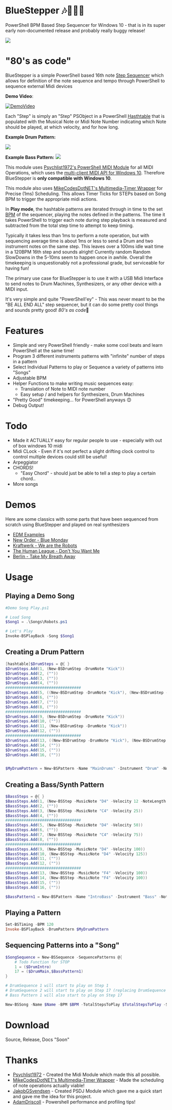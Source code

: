 # BlueStepper 🎶🎹🥁💙
PowerShell BPM Based Step Sequencer for Windows 10 - that is in its super early non-documented release and probably really buggy release!

![](./img/bluestepper.png)

# "80's as code"

BlueStepper is a simple PowerShell based 16th note [Step Sequencer](https://en.wikipedia.org/wiki/Music_sequencer) which allows for definition of the note sequence and tempo through PowerShell to sequence external Midi devices

**Demo Video**:

[![DemoVideo](https://img.youtube.com/vi/hf5Uzw1xWl0/0.jpg)](https://www.youtube.com/watch?v=hf5Uzw1xWl0)

Each "Step" is simply an "Step" PSObject  in a PowerShell [Hasthtable](https://docs.microsoft.com/en-us/dotnet/api/system.collections.hashtable?view=netframework-4.8) that is populated with the Musical Note or Midi Note Number indicating which Note should be played, at which velocity, and for how long.


**Example Drum Pattern:**

![](./img/drumsteps.png)

**Example Bass Pattern:**
![](./img/basslinesteps.png)


This module uses [Psychlist1972's PowerShell MIDI Module](https://github.com/Psychlist1972/Windows-10-PowerShell-MIDI) for all MIDI Operations, which uses the [multi-client MIDI API for Windows 10](https://blogs.windows.com/windowsdeveloper/2016/09/21/midi-enhancements-in-windows-10/). Therefore BlueStepper is **only compatible with Windows 10**.

This module also uses [MikeCodesDotNET's Multimedia-Timer Wrapper](https://github.com/Psychlist1972/Windows-10-PowerShell-MIDI) for Precise (1ms) Scheduling. This allows Timer Ticks for STEPs based on Song BPM to trigger the appropriate midi actions.

In **Play mode**, the hashtable patterns are iterated through in time to the set [BPM](https://en.wikipedia.org/wiki/Tempo) of the sequencer, playing the notes defined in the patterns. The time it takes PowerShell to trigger each note during step playback is measured and subtracted from the total step time to attempt to keep timing.

Typically it takes less than 1ms to perform a note operation, but with sequencing average time is about 1ms or less to send a Drum and two instrument notes on the same step. This leaves over a 100ms idle wait time in a 120BPM 16th step and sounds alright! Currently random Random SlowDowns in the 5-10ms seem to happen once in awhile. Overall the timekeeping is unquestionably not a professional grade, but serviceable for having fun!

The primary use case for BlueStepper is to use it with a USB Midi Interface to send notes to Drum Machines, Synthesizers, or any other device with a MIDI input.

It's very simple and quite "PowerShell'ey" - This was never meant to be the "BE ALL END ALL" step sequencer, but it can do some pretty cool things and sounds pretty good! *80's as code*🎹

# Features
* Simple and very PowerShell friendly - make some cool beats and learn PowerShell at the same time!
* Program 3 different instruments patterns with "infinite" number of steps in a pattern
* Select Individual  Patterns to play or Sequence a variety of patterns into "Songs"
* Adjustable BPM
* Helper Functions to make writing music sequences easy:
    * Translation of Note to MIDI note number
    * Easy setup / and helpers for Synthesizers, Drum Machines
* "Pretty Good" timekeeping... for PowerShell anyways 😊
* Debug Output!

# Todo 
* Made it ACTUALLY easy for regular people to use - especially with out of box windows 10 midi
* Midi CLock - Even if it's not perfect a slight drifting clock control to control multiple devices could still be useful!
* Arpeggiator
* CHORDS!
  * "Easy Chord" - should just be able to tell a step to play a certain chord..
* More songs

# Demos
Here are some classics with some parts that have been sequenced from scratch using BlueStepper and played on real synthesizers

* [EDM Examples](https://twitter.com/LeeAlanBerg/status/1225648709033005056)
* [New Order - Blue Monday](https://twitter.com/LeeAlanBerg/status/1226074288538685440)
* [Kraftwerk - We are the Robots](https://twitter.com/LeeAlanBerg/status/1226281609156059137)
* [The Human League - Don't You Want Me](https://twitter.com/LeeAlanBerg/status/1226318499867480064)
* [Berlin - Take My Breath Away](https://twitter.com/LeeAlanBerg/status/1226684454015578114)

# Usage


## Playing a Demo Song
```powershell
#Demo Song Play.ps1

# Load Song
$Song1 = .\Songs\Robots.ps1

# Let's Play 
Invoke-BSPlayBack -Song $Song1 


```

## Creating a Drum Pattern

```powershell
[hashtable]$DrumSteps = @{ }
$DrumSteps.Add(1, (New-BSDrumStep -DrumNote "Kick"))
$DrumSteps.Add(2, (""))
$DrumSteps.Add(3, (""))
$DrumSteps.Add(4, (""))
#################################
$DrumSteps.Add(5, ((New-BSDrumStep -DrumNote "Kick"), (New-BSDrumStep -DrumNote "Snare")))
$DrumSteps.Add(6, (""))
$DrumSteps.Add(7, (""))
$DrumSteps.Add(8, (""))
#################################
$DrumSteps.Add(9, (New-BSDrumStep -DrumNote "Kick"))
$DrumSteps.Add(10, (""))
$DrumSteps.Add(11, (New-BSDrumStep -DrumNote "Kick"))
$DrumSteps.Add(12, (""))
#################################
$DrumSteps.Add(13, ((New-BSDrumStep -DrumNote "Kick"), (New-BSDrumStep -DrumNote "Snare")))
$DrumSteps.Add(14, (""))
$DrumSteps.Add(15, (""))
$DrumSteps.Add(16, (""))


$MyDrumPattern = New-BSPattern -Name "MainDrums" -Instrument "Drum" -Notes $DrumSteps


```

## Creating a Bass/Synth Pattern

```powershell
$BassSteps = @{ }
$BassSteps.Add(1, (New-BSStep -MusicNote "D4" -Velocity 12 -NoteLength 25))
$BassSteps.Add(2, (""))
$BassSteps.Add(3, (New-BSStep -MusicNote "C4" -Velocity 25))
$BassSteps.Add(4, (""))
#################################
$BassSteps.Add(5, (New-BSStep -MusicNote "D4" -Velocity 50))
$BassSteps.Add(6, (""))
$BassSteps.Add(7, (New-BSStep -MusicNote "C4" -Velocity 75))
$BassSteps.Add(8, (""))
#################################
$BassSteps.Add(9, (New-BSStep -MusicNote "D4" -Velocity 100))
$BassSteps.Add(10, (New-BSStep -MusicNote "D4" -Velocity 125))
$BassSteps.Add(11, (""))
$BassSteps.Add(12, (""))
#################################
$BassSteps.Add(13, (New-BSStep -MusicNote "F4" -Velocity 100))
$BassSteps.Add(14, (New-BSStep -MusicNote "F4" -Velocity 100))
$BassSteps.Add(15, (""))
$BassSteps.Add(16, (""))

$BassPattern1 = New-BSPattern -Name "IntroBass" -Instrument "Bass" -Notes $BassSteps

```

## Playing a Pattern

```powershell
Set-BSTiming -BPM 120
Invoke-BSPlayBack -DrumPattern $MyDrumPattern
```

## Sequencing Patterns into a "Song"
```powershell
$SongSequence = New-BSSequence -SequencePatterns @{
    # Todo Function for STOP 
    1 = ($DrumIntro)
    17 = ($DrumMain,$BassPattern1)
}

# DrumSequence 1 will start to play on Step 1
# DrumSequence 2 will start to play on Step 17 (replacing DrumSequence 1)
# Bass Pattern 1 will also start to play on Step 17

New-BSSong -Name $Name -BPM $BPM -TotalStepsToPlay $TotalStepsToPlay -Sequence $SongSequence

```

# Download
Source, Release, Docs "Soon"

# Thanks

* [Psychlist1972](https://github.com/Psychlist1972) - Created the Midi Module which made this all possible.
* [MikeCodesDotNET's Multimedia-Timer Wrapper](https://github.com/Psychlist1972/Windows-10-PowerShell-MIDI) - Made the scheduling of note operations actually viable!
* [JakobGSvendsen](https://github.com/JakobGSvendsen) - Created PSDJ Module which gave me a quick start and gave me the idea for this project.
* [AdamDriscoll](https://github.com/AdamDriscoll) - Powershell performance and profiling tips!
